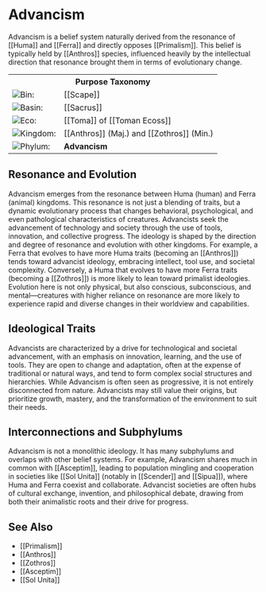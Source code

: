 <!-- wiki-header-section:start -->
# Advancism

Advancism is a belief system naturally derived from the resonance of [[Huma]] and [[Ferra]] and directly opposes [[Primalism]]. This belief is typically held by [[Anthros]] species, influenced heavily by the intellectual direction that resonance brought them in terms of evolutionary change.

<!-- wiki-header-section:end -->

<!-- taxonomy-table-section:start -->
<div class="taxonomy-table">
  <table>
    <tr>
      <th colspan="3">Purpose Taxonomy</th>
    </tr>
    <tr>
      <td class="taxon-label"><img src="svg/bin.svg" class="taxon-icon">Bin:</td>
      <td class="taxon-content" colspan="2">[[Scape]]</td>
    </tr>
    <tr>
      <td class="taxon-label"><img src="svg/basin.svg" class="taxon-icon">Basin:</td>
      <td class="taxon-content" colspan="2">[[Sacrus]]</td>
    </tr>
    <tr>
      <td class="taxon-label"><img src="svg/eco.svg" class="taxon-icon">Eco:</td>
      <td class="taxon-content" colspan="2">[[Toma]] of [[Toman Ecoss]]</td>
    </tr>
    <tr>
      <td class="taxon-label"><img src="svg/kingdom.svg" class="taxon-icon">Kingdom:</td>
      <td class="taxon-content" colspan="2">[[Anthros]] (Maj.) and [[Zothros]] (Min.)</td>
    </tr>
    <tr>
      <td class="taxon-label"><img src="svg/phylum.svg" class="taxon-icon">Phylum:</td>
      <td class="taxon-content" colspan="2"><strong>Advancism</strong></td>
    </tr>
  </table>
</div>
<!-- taxonomy-table-section:end -->

## Resonance and Evolution

Advancism emerges from the resonance between Huma (human) and Ferra (animal) kingdoms. This resonance is not just a blending of traits, but a dynamic evolutionary process that changes behavioral, psychological, and even pathological characteristics of creatures. Advancists seek the advancement of technology and society through the use of tools, innovation, and collective progress. The ideology is shaped by the direction and degree of resonance and evolution with other kingdoms. For example, a Ferra that evolves to have more Huma traits (becoming an [[Anthros]]) tends toward advancist ideology, embracing intellect, tool use, and societal complexity. Conversely, a Huma that evolves to have more Ferra traits (becoming a [[Zothros]]) is more likely to lean toward primalist ideologies. Evolution here is not only physical, but also conscious, subconscious, and mental—creatures with higher reliance on resonance are more likely to experience rapid and diverse changes in their worldview and capabilities.

## Ideological Traits

Advancists are characterized by a drive for technological and societal advancement, with an emphasis on innovation, learning, and the use of tools. They are open to change and adaptation, often at the expense of traditional or natural ways, and tend to form complex social structures and hierarchies. While Advancism is often seen as progressive, it is not entirely disconnected from nature. Advancists may still value their origins, but prioritize growth, mastery, and the transformation of the environment to suit their needs.

## Interconnections and Subphylums

Advancism is not a monolithic ideology. It has many subphylums and overlaps with other belief systems. For example, Advancism shares much in common with [[Asceptim]], leading to population mingling and cooperation in societies like [[Sol Unita]] (notably in [[Scender]] and [[Sipua]]), where Huma and Ferra coexist and collaborate. Advancist societies are often hubs of cultural exchange, invention, and philosophical debate, drawing from both their animalistic roots and their drive for progress.

## See Also

- [[Primalism]]
- [[Anthros]]
- [[Zothros]]
- [[Asceptim]]
- [[Sol Unita]]